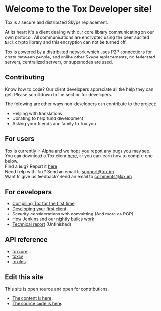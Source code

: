 Welcome to the Tox Developer site!
==================================

Tox is a secure and distributed Skype replacement.

At its heart it's a client dealing with our core library communicating
on our own protocol. All communications are encrypted using the peer
audited `NaCl` crypto library and this encryption can not be turned off.

Tox is powered by a distributed network which uses P2P connections for
chats between people, and unlike other Skype replacements, no federated
servers, centralized servers, or supernodes are used.

Contributing
------------

Know how to code? Our client developers appreciate all the help they can
get. Please scroll down to the section for developers.

The following are other ways non-developers can contribute to the
project:

-   Helping with translations
-   Donating to help fund development
-   Asking your friends and family to Tox you

For users
---------

Tox is currently in Alpha and we hope you report any bugs you may see.  
You can download a Tox client [here](https://wiki.tox.im/Binaries), or
you can learn how to compile one below.  
Find a bug? Report it [here](https://support.tox.im)  
Need help with Tox? Send an email to <support@tox.im>  
Want to give us feedback? Send an email to <comments@tox.im>  

For developers
--------------

- [Compiling Tox for the first time](compiling.html)
- [Developing your first client](dev.html)
- Security considerations with committing (And more on PGP)
- [How Jenkins and our nightly builds work](jenkins.html)
- [Technical report](https://tox.im/tox.pdf) (Unfinished)

API reference
-------------

-   [toxcore](https://libtoxcore.so/api/tox_8h.html)
-   [toxav](https://libtoxcore.so/api/toxav_8h.html)
-   [toxdns](https://libtoxcore.so/api/toxdns_8h.html)

Edit this site
--------------

This site is open source and open for contributions.
- [The content is here](https://github.com/ValaTox/wiki).
- [The source code is here](https://github.com/SkyzohKeyx/tox-wiki).
